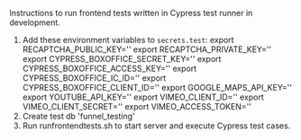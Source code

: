 Instructions to run frontend tests written in Cypress test runner in development.

1. Add these environment variables to `secrets.test`:
   export RECAPTCHA_PUBLIC_KEY=''
   export RECAPTCHA_PRIVATE_KEY=''
   export CYPRESS_BOXOFFICE_SECRET_KEY=''
   export CYPRESS_BOXOFFICE_ACCESS_KEY=''
   export CYPRESS_BOXOFFICE_IC_ID=''
   export CYPRESS_BOXOFFICE_CLIENT_ID=''
   export GOOGLE_MAPS_API_KEY=''
   export YOUTUBE_API_KEY=''
   export VIMEO_CLIENT_ID=''
   export VIMEO_CLIENT_SECRET=''
   export VIMEO_ACCESS_TOKEN=''
2. Create test db 'funnel_testing'
3. Run runfrontendtests.sh to start server and execute Cypress test cases.
